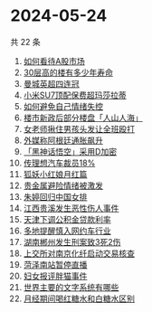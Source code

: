 # 2024-05-24

共 22 条

<!-- BEGIN -->
<!-- 最后更新时间 Fri May 24 2024 23:09:07 GMT+0800 (China Standard Time) -->

1. [如何看待A股市场](https://www.zhihu.com/search?q=%E5%A6%82%E4%BD%95%E7%9C%8B%E5%BE%85A%E8%82%A1%E5%B8%82%E5%9C%BA)
1. [30层高的楼有多少年寿命](https://www.zhihu.com/search?q=30%E5%B1%82%E9%AB%98%E7%9A%84%E6%A5%BC%E6%9C%89%E5%A4%9A%E5%B0%91%E5%B9%B4%E5%AF%BF%E5%91%BD)
1. [曼城英超四连冠](https://www.zhihu.com/search?q=%E6%9B%BC%E5%9F%8E%E8%8B%B1%E8%B6%85%E5%9B%9B%E8%BF%9E%E5%86%A0)
1. [小米SU7顶配保费超玛莎拉蒂](https://www.zhihu.com/search?q=%E5%B0%8F%E7%B1%B3SU7%E9%A1%B6%E9%85%8D%E4%BF%9D%E8%B4%B9%E8%B6%85%E7%8E%9B%E8%8E%8E%E6%8B%89%E8%92%82)
1. [如何避免自己情绪失控](https://www.zhihu.com/search?q=%E5%A6%82%E4%BD%95%E9%81%BF%E5%85%8D%E8%87%AA%E5%B7%B1%E6%83%85%E7%BB%AA%E5%A4%B1%E6%8E%A7)
1. [楼市新政后部分楼盘「人山人海」](https://www.zhihu.com/search?q=%E6%A5%BC%E5%B8%82%E6%96%B0%E6%94%BF%E5%90%8E%E9%83%A8%E5%88%86%E6%A5%BC%E7%9B%98%E3%80%8C%E4%BA%BA%E5%B1%B1%E4%BA%BA%E6%B5%B7%E3%80%8D)
1. [女老师揪住男孩头发让全班殴打](https://www.zhihu.com/search?q=%E5%A5%B3%E8%80%81%E5%B8%88%E6%8F%AA%E4%BD%8F%E7%94%B7%E5%AD%A9%E5%A4%B4%E5%8F%91%E8%AE%A9%E5%85%A8%E7%8F%AD%E6%AE%B4%E6%89%93)
1. [外媒称阿根廷通胀飙升](https://www.zhihu.com/search?q=%E5%A4%96%E5%AA%92%E7%A7%B0%E9%98%BF%E6%A0%B9%E5%BB%B7%E9%80%9A%E8%83%80%E9%A3%99%E5%8D%87)
1. [「黑神话悟空」采用D加密](https://www.zhihu.com/search?q=%E3%80%8C%E9%BB%91%E7%A5%9E%E8%AF%9D%E6%82%9F%E7%A9%BA%E3%80%8D%E9%87%87%E7%94%A8D%E5%8A%A0%E5%AF%86)
1. [传理想汽车裁员18%](https://www.zhihu.com/search?q=%E4%BC%A0%E7%90%86%E6%83%B3%E6%B1%BD%E8%BD%A6%E8%A3%81%E5%91%9818%25)
1. [狐妖小红娘月红篇](https://www.zhihu.com/search?q=%E7%8B%90%E5%A6%96%E5%B0%8F%E7%BA%A2%E5%A8%98%E6%9C%88%E7%BA%A2%E7%AF%87)
1. [贵金属避险情绪被激发](https://www.zhihu.com/search?q=%E8%B4%B5%E9%87%91%E5%B1%9E%E9%81%BF%E9%99%A9%E6%83%85%E7%BB%AA%E8%A2%AB%E6%BF%80%E5%8F%91)
1. [朱婷回归中国女排](https://www.zhihu.com/search?q=%E6%9C%B1%E5%A9%B7%E5%9B%9E%E5%BD%92%E4%B8%AD%E5%9B%BD%E5%A5%B3%E6%8E%92)
1. [江西贵溪发生恶性伤人事件](https://www.zhihu.com/search?q=%E6%B1%9F%E8%A5%BF%E8%B4%B5%E6%BA%AA%E5%8F%91%E7%94%9F%E6%81%B6%E6%80%A7%E4%BC%A4%E4%BA%BA%E4%BA%8B%E4%BB%B6)
1. [天津下调公积金贷款利率](https://www.zhihu.com/search?q=%E5%A4%A9%E6%B4%A5%E4%B8%8B%E8%B0%83%E5%85%AC%E7%A7%AF%E9%87%91%E8%B4%B7%E6%AC%BE%E5%88%A9%E7%8E%87)
1. [多地提醒慎入网约车行业](https://www.zhihu.com/search?q=%E5%A4%9A%E5%9C%B0%E6%8F%90%E9%86%92%E6%85%8E%E5%85%A5%E7%BD%91%E7%BA%A6%E8%BD%A6%E8%A1%8C%E4%B8%9A)
1. [湖南郴州发生刑案致3死2伤](https://www.zhihu.com/search?q=%E6%B9%96%E5%8D%97%E9%83%B4%E5%B7%9E%E5%8F%91%E7%94%9F%E5%88%91%E6%A1%88%E8%87%B43%E6%AD%BB2%E4%BC%A4)
1. [上交所对南京化纤启动交易核查](https://www.zhihu.com/search?q=%E4%B8%8A%E4%BA%A4%E6%89%80%E5%AF%B9%E5%8D%97%E4%BA%AC%E5%8C%96%E7%BA%A4%E5%90%AF%E5%8A%A8%E4%BA%A4%E6%98%93%E6%A0%B8%E6%9F%A5)
1. [菏泽南站暂停直播](https://www.zhihu.com/search?q=%E8%8F%8F%E6%B3%BD%E5%8D%97%E7%AB%99%E6%9A%82%E5%81%9C%E7%9B%B4%E6%92%AD)
1. [妇女报评胖猫事件](https://www.zhihu.com/search?q=%E5%A6%87%E5%A5%B3%E6%8A%A5%E8%AF%84%E8%83%96%E7%8C%AB%E4%BA%8B%E4%BB%B6)
1. [世界主要的文字系统有哪些](https://www.zhihu.com/search?q=%E4%B8%96%E7%95%8C%E4%B8%BB%E8%A6%81%E7%9A%84%E6%96%87%E5%AD%97%E7%B3%BB%E7%BB%9F%E6%9C%89%E5%93%AA%E4%BA%9B)
1. [月经期间喝红糖水和白糖水区别](https://www.zhihu.com/search?q=%E6%9C%88%E7%BB%8F%E6%9C%9F%E9%97%B4%E5%96%9D%E7%BA%A2%E7%B3%96%E6%B0%B4%E5%92%8C%E7%99%BD%E7%B3%96%E6%B0%B4%E5%8C%BA%E5%88%AB)

<!-- END -->
